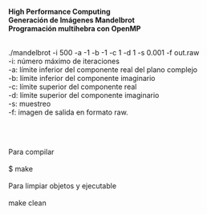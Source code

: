 <b>High Performance Computing<br />
Generación de Imágenes Mandelbrot<br />
Programación multihebra con OpenMP<br /><br /></b>

./mandelbrot -i 500 -a -1 -b -1 -c 1 -d 1 -s 0.001 -f out.raw<br />
-i: número máximo de iteraciones<br />
-a: límite inferior del componente real del plano complejo<br />
-b: límite inferior del componente imaginario<br />
-c: límite superior del componente real<br />
-d: límite superior del componente imaginario<br />
-s: muestreo<br />
-f: imagen de salida en formato raw.<br />

<br />
<br />

Para compilar<br />
<br />
 $ make <br />
<br />
Para limpiar objetos y ejecutable<br />
 <br />
  make clean<br />

